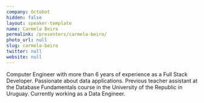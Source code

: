 ```yaml
---
company: Octobot
hidden: false
layout: speaker-template
name: Carmela Beiro
permalink: /presenters/carmela-beiro/
photo_url: null
slug: carmela-beiro
twitter: null
website: null
---
```


Computer Engineer with more than 6 years of experience as a Full Stack Developer. Passionate about data applications. Previous teacher assistant at the Database Fundamentals course in the University of the Republic in Uruguay. Currently working as a Data Engineer.
